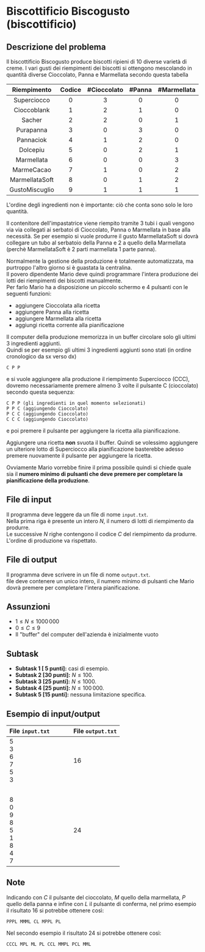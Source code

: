 # Biscottificio Biscogusto (biscottificio)

## Descrizione del problema
Il biscottificio Biscogusto produce biscotti ripieni di $10$ diverse varietà di creme.
I vari gusti dei riempimenti dei biscotti si ottengono mescolando in quantità diverse Cioccolato, Panna e Marmellata secondo questa tabella

|  Riempimento   | Codice | #Cioccolato | #Panna | #Marmellata |
| :------------: | :----: | :---------: | :----: | :---------: |
|  Superciocco   |   0    |      3      |   0    |      0      |
|  Cioccoblank   |   1    |      2      |   1    |      0      |
|     Sacher     |   2    |      2      |   0    |      1      |
|   Purapanna    |   3    |      0      |   3    |      0      |
|   Pannaciok    |   4    |      1      |   2    |      0      |
|    Dolcepiu    |   5    |      0      |   2    |      1      |
|   Marmellata   |   6    |      0      |   0    |      3      |
|   MarmeCacao   |   7    |      1      |   0    |      2      |
| MarmellataSoft |   8    |      0      |   1    |      2      |
| GustoMiscuglio |   9    |      1      |   1    |      1      |

L'ordine degli ingredienti non è importante:
ciò che conta sono solo le loro quantità.

Il contenitore dell'impastatrice viene riempito tramite 3 tubi i quali vengono via via collegati ai serbatoi di Cioccolato, Panna o Marmellata in base alla necessità.
Se per esempio si vuole produrre il gusto MarmellataSoft si dovrà collegare un tubo al serbatoio della Panna e 2 a quello della Marmellata (perchè MarmellataSoft è 2 parti marmellata 1 parte panna).

Normalmente la gestione della produzione è totalmente automatizzata, ma purtroppo l'altro giorno si è guastata la centralina.  
Il povero dipendente Mario deve quindi programmare l'intera produzione dei lotti dei riempimenti dei biscotti manualmente.  
Per farlo Mario ha a disposizione un piccolo schermo e 4 pulsanti con le seguenti funzioni:

- aggiungere Cioccolata alla ricetta
- aggiungere Panna alla ricetta
- aggiungere Marmellata alla ricetta
- aggiungi ricetta corrente alla pianificazione

Il computer della produzione memorizza in un buffer circolare solo gli ultimi 3 ingredienti aggiunti.  
Quindi se per esempio gli ultimi 3 ingredienti aggiunti sono stati (in ordine cronologico da sx verso dx)

```
C P P
```

e si vuole aggiungere alla produzione il riempimento Superciocco (CCC), dovremo necessariamente premere almeno 3 volte il pulsante C (cioccolato) secondo questa sequenza:

```
C P P (gli ingredienti in quel momento selezionati)
P P C (aggiungendo Cioccolato)
P C C (aggiungendo Cioccolato)
C C C (aggiungendo Cioccolato)
```
e poi premere il pulsante per aggiungere la ricetta alla pianificazione.

Aggiungere una ricetta **non** svuota il buffer. Quindi se volessimo aggiungere un ulteriore lotto di Superciocco alla pianificazione basterebbe adesso premere nuovamente il pulsante per aggiungere la ricetta.

Ovviamente Mario vorrebbe finire il prima possibile quindi si chiede quale sia il **numero minimo di pulsanti che deve premere per completare la pianificazione della produzione**.

## File di input

Il programma deve leggere da un file di nome `input.txt`.  
Nella prima riga è presente un intero $N$, il numero di lotti di riempimento da produrre.  
Le successive $N$ righe contengono il codice $C$ del riempimento da produrre.  
L'ordine di produzione va rispettato.

## File di output

Il programma deve scrivere in un file di nome `output.txt`.  
file deve contenere un unico intero, il numero minimo di pulsanti che Mario dovrà premere per completare l'intera pianificazione.


## Assunzioni

* $1 \leq N \leq 1000\, 000$
* $0 \leq C \leq 9$
* Il "buffer" del computer dell'azienda è inizialmente vuoto

## Subtask

- **Subtask 1 [ 5 punti]:** casi di esempio.
- **Subtask 2 [30 punti]:** $N \leq 100$.
- **Subtask 3 [25 punti]:** $N \leq 1000$.
- **Subtask 4 [25 punti]:** $N \leq 100\,000$.
- **Subtask 5 [15 punti]:** nessuna limitazione specifica.


## Esempio di input/output

| File `input.txt`                          | &nbsp;&nbsp;&nbsp;&nbsp;&nbsp;&nbsp;&nbsp; | File `output.txt` |
| :---------------------------------------- | :----------------------------------------: | :---------------- |
| 5<br>3<br>6<br>7<br>5<br>3                |                   &nbsp;                   | 16                |
| &nbsp;                                    |                   &nbsp;                   | &nbsp;            |
| 8<br>0<br>9<br>8<br>5<br>1<br>8<br>4<br>7 |                   &nbsp;                   | 24                |

## Note
Indicando con $C$ il pulsante del cioccolato, $M$ quello della marmellata, $P$ quello della panna e infine con $L$ il pulsante di conferma,
nel primo esempio il risultato $16$ si potrebbe ottenere così:

```
PPPL MMML CL MPPL PL
```

Nel secondo esempio il risultato $24$ si potrebbe ottenere così:

```
CCCL MPL ML PL CCL MMPL PCL MML
```
